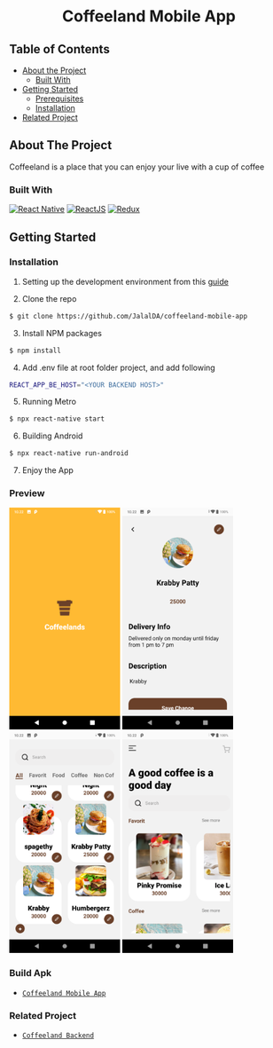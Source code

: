 <p align="center">

  <h1 align="center">Coffeeland Mobile App</h1>

</p>

## Table of Contents

- [About the Project](#about-the-project)
  - [Built With](#built-with)
- [Getting Started](#getting-started)
  - [Prerequisites](#prerequisites)
  - [Installation](#installation)
- [Related Project](#related-project)

## About The Project

Coffeeland is a place that you can enjoy your live with a cup of coffee

### Built With

[![React Native](https://img.shields.io/badge/react_native-%2320232a.svg?style=for-the-badge&logo=react&logoColor=%2361DAFB)](https://reactnative.dev/)
[![ReactJS](https://img.shields.io/badge/React-20232A?style=for-the-badge&logo=react&logoColor=61DAFB)](https://reactjs.org/)
[![Redux](https://img.shields.io/badge/Redux-593D88?style=for-the-badge&logo=redux&logoColor=white)](https://redux.js.org/)
<br>

## Getting Started

### Installation

1. Setting up the development environment from this [guide](https://reactnative.dev/docs/environment-setup)

2. Clone the repo

```sh
$ git clone https://github.com/JalalDA/coffeeland-mobile-app
```

3. Install NPM packages

```sh
$ npm install
```

4. Add .env file at root folder project, and add following

```sh
REACT_APP_BE_HOST="<YOUR BACKEND HOST>"
```

5. Running Metro

```sh
$ npx react-native start
```

6. Building Android

```sh
$ npx react-native run-android
```

7. Enjoy the App

### Preview

<div style="display:flex, flex-direction: column" >

<img src="src/assets/img/splash.png" style="width: 200px">
<img src="src/assets/img/detailproduct.png" style="width: 200px">

<br>
<img src="src/assets/img/detail.png" style="width: 200px">
<img src="src/assets/img/hompagess.png" style="width: 200px">
<!-- -->

</div>

### Build Apk

- [`Coffeeland Mobile App`](https://drive.google.com/drive/folders/1ipOyz55rxNF7dzMvTWVWHhI5ppxhLM23?usp=sharing)

### Related Project

- [`Coffeeland Backend`](https://github.com/JalalDA/coffeeland)
